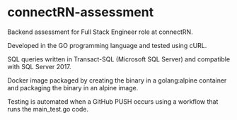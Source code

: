 # connectRN-assessment
Backend assessment for Full Stack Engineer role at connectRN.

Developed in the GO programming language and tested using cURL.

SQL queries written in Transact-SQL (Microsoft SQL Server) and compatible with SQL Server 2017.

Docker image packaged by creating the binary in a golang:alpine container and packaging the binary in an alpine image.

Testing is automated when a GitHub PUSH occurs using a workflow that runs the main_test.go code.
